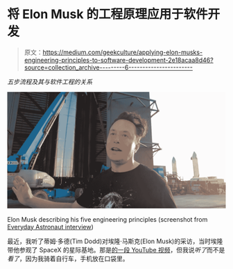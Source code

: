 # 将 Elon Musk 的工程原理应用于软件开发

> 原文：<https://medium.com/geekculture/applying-elon-musks-engineering-principles-to-software-development-2e18acaa8d46?source=collection_archive---------6----------------------->

*五步流程及其与软件工程的关系*

![](img/66282e74e1cb5955d223bd9b0738252f.png)

Elon Musk describing his five engineering principles (screenshot from [Everyday Astronaut interview](https://youtu.be/t705r8ICkRw?t=865))

最近，我听了蒂姆·多德(Tim Dodd)对埃隆·马斯克(Elon Musk)的采访，当时埃隆带他参观了 SpaceX 的星际基地。那是[的一段 YouTube 视频](https://www.youtube.com/watch?v=t705r8ICkRw)，但我说*听了*而不是*看了*，因为我骑着自行车，手机放在口袋里。